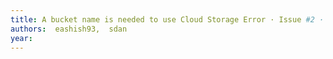 ```yaml
---
title: A bucket name is needed to use Cloud Storage Error · Issue #2 · eashish93/imgsquash
authors:  eashish93,  sdan
year: 
---
```


